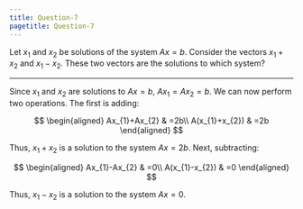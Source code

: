 ```yaml
---
title: Question-7
pagetitle: Question-7
---
```


Let $x_{1}$ and $x_{2}$ be solutions of the system $Ax=b$. Consider the vectors $x_{1}+x_{2}$ and $x_{1}-x_{2}$. These two vectors are the solutions to which system?

------------------------------------------------------------------------

Since $x_{1}$ and $x_{2}$ are solutions to $Ax=b$, $Ax_{1}=Ax_{2}=b$. We can now perform two operations. The first is adding:

$$
\begin{aligned}
Ax_{1}+Ax_{2} & =2b\\
A(x_{1}+x_{2}) & =2b
\end{aligned}
$$


Thus, $x_{1}+x_{2}$ is a solution to the system $Ax=2b$. Next, subtracting:

$$
\begin{aligned}
Ax_{1}-Ax_{2} & =0\\
A(x_{1}-x_{2}) & =0
\end{aligned}
$$


Thus, $x_{1}-x_{2}$ is a solution to the system $Ax=0$.
